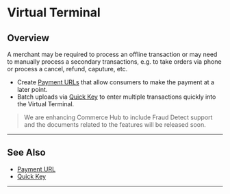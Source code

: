 # Virtual Terminal

## Overview

A merchant may be required to process an offline transaction or may need to manually process a secondary transactions, e.g. to take orders via phone or process a cancel, refund, caputure, etc.

- Create [Payment URLs](?path=docs/Online-Mobile-Digital/Payment-URL/Payment-URL.md) that allow consumers to make the payment at a later point.
- Batch uploads via [Quick Key](?path=docs/Online-Mobile-Digital/Virtual-Terminal/Quick-Key.md) to enter multiple transactions quickly into the Virtual Terminal.

<!-- theme: danger -->
> We are enhancing Commerce Hub to include Fraud Detect support and the documents related to the features will be released soon.

---

## See Also

- [Payment URL](?path=docs/Online-Mobile-Digital/Payment-URL/Payment-URL.md)
- [Quick Key](?path=docs/Online-Mobile-Digital/Virtual-Terminal/Quick-Key.md)

---